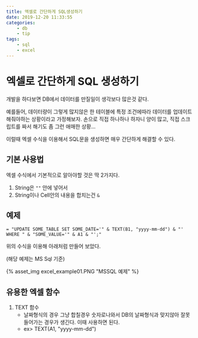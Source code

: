 ```yaml
---
title: 엑셀로 간단하게 SQL생성하기
date: 2019-12-20 11:33:55
categories:
    - db
    - tip
tags: 
    - sql
    - excel
---
```

# 엑셀로 간단하게 SQL 생성하기

개발을 하다보면 DB에서 데이터를 만질일이 생각보다 많은것 같다.

예를들어, 데이터량이 그렇게 많지않은 한 테이블에 특정 조건에따라 데이터를 업데이트 해줘야하는 상황이라고 가정해보자. 손으로 직접 하나하나 하자니 양이 많고, 직접 스크립트를 짜서 해기도 좀 그런 애매한 상황...

이럴때 엑셀 수식을 이용해서 SQL문을 생성하면 매우 간단하게 해결할 수 있다.

## 기본 사용법

엑셀 수식에서 기본적으로 알아야할 것은 딱 2가지다.

1. String은 `""` 안에 넣어서
2. String이나 Cell안의 내용을 합치는건 `&`

## 예제

```
= "UPDATE SOME_TABLE SET SOME_DATE='" & TEXT(B1, "yyyy-mm-dd") & "' WHERE " & "SOME_VALUE='" & A1 & "';"
```

위의 수식을 이용해 아래처럼 만들어 보았다.

(해당 예제는 MS Sql 기준)

{% asset_img excel_example01.PNG "MSSQL 예제" %}

## 유용한 엑셀 함수

1. TEXT 함수
    - 날짜형식의 경우 그냥 합칠경우 숫자로나와서 DB의 날짜형식과 맞지않아 잘못들어가는 경우가 생긴다. 이때 사용하면 된다.
    - ex> TEXT(A1, "yyyy-mm-dd")
